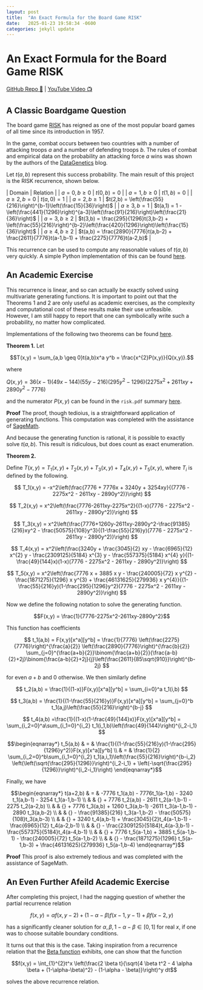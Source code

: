 ```yaml
---
layout: post
title:  "An Exact Formula for the Board Game RISK"
date:   2025-01-23 19:58:34 -0600
categories: jekyll update
---
```


# An Exact Formula for the Board Game RISK

[GitHub Repo 👾](https://github.com/JackHanke/risk) | [YouTube Video 📺](https://www.youtube.com/watch?v=U442pGuUVhY)

## A Classic Boardgame Question

The board game [RISK](https://en.wikipedia.org/wiki/Risk_(game)) has reigned as one of the most popular board games of all time since its introduction in 1957. 

In the game, combat occurs between two countries with a number of attacking troops $a$ and a number of defending troops $b$. The rules of combat and empirical data on the probability an attacking force $a$ wins was shown by the authors of the [DataGenetics](http://datagenetics.com/blog/november22011/index.html) blog. 

Let $t(a,b)$ represent this success probability. The main result of this project is the RISK recurrence, shown below. 

| Domain | Relation |
| $a=0,b \geq 0$ | $t(0,b) = 0$ |
| $a=1,b \geq 0$ | $t(1,b) = 0$ |
| $a \geq 2,b=0$ | $t(a,0) = 1$ |
| $a=2,b \geq 1$ | $t(2,b) = \left(\frac{55}{216}\right)^{b-1}\left(\frac{15}{36}\right)$ |
| $a \geq 3,b=1$ | $t(a,1) = 1 - \left(\frac{441}{1296}\right)^{a-3}\left(\frac{91}{216}\right)\left(\frac{21}{36}\right)$ |
| $a=3,b \geq 2$ | $t(3,b) = \frac{295}{1296}t(3,b-2) + \left(\frac{55}{216}\right)^{b-2}\left(\frac{420}{1296}\right)\left(\frac{15}{36}\right)$ |
| $a \geq 4,b \geq 2$ | $t(a,b) = \frac{2890}{7776}t(a,b-2) + \frac{2611}{7776}t(a-1,b-1) + \frac{2275}{7776}t(a-2,b)$ |

This recurrence can be used to compute any reasonable values of $t(a,b)$ very quickly. A simple Python implementation of this can be found [here](https://github.com/JackHanke/risk/blob/main/risk.py). 

## An Academic Exercise

This recurrence is linear, and so can actually be exactly solved using multivariate generating functions. It is important to point out that the Theorems 1 and 2 are only useful as academic exercises, as the complexity and computational cost of these results make their use unfeasible. However, I am still happy to report that one can symbolically write such a probability, no matter how complicated. 

Implementations of the following two theorems can be found [here](https://github.com/JackHanke/risk/blob/main/risky.ipynb).

**Theorem 1.** Let

$$T(x,y) = \sum_{a,b \geq 0}t(a,b)x^a y^b = \frac{x^{2}P(x,y)}{Q(x,y)}.$$

where

$Q(x,y) = 36 (x - 1)(49 x - 144)(55 y - 216)(295 y^{2} - 1296)(2275 x^{2} + 2611 x y + 2890 y^{2} - 7776)$

and the numerator $P(x,y)$ can be found in the `risk.pdf` summary [here](https://github.com/JackHanke/risk/blob/main/writeup/risk.pdf).

**Proof** The proof, though tedioius, is a straightforward application of generating functions. This computation was completed with the assistance of [SageMath](https://www.sagemath.org/).

And because the generating function is rational, it is possible to exactly solve $t(a,b)$. This result is ridiculous, but does count as exact enumeration. 

**Theorem 2.**

Define $T(x,y) = T_1(x,y) + T_2(x,y) + T_3(x,y) + T_4(x,y) + T_5(x,y)$, where $T_i$ is defined by the following.

$$ T_1(x,y) = -x^2\left(\frac{7776 + 7776x + 3240y + 3254xy}{(7776 - 2275x^2 - 2611xy - 2890y^2)}\right) $$

$$ T_2(x,y) = x^2\left(\frac{7776-2611xy-2275x^2}{(1-x)(7776 - 2275x^2 - 2611xy - 2890y^2)}\right) $$

$$ T_3(x,y) = x^2\left(\frac{7776+1260y-2611xy-2890y^2-\frac{91385}{216}xy^2 - \frac{50575}{108}y^3}{(1-\frac{55}{216}y)(7776 - 2275x^2 - 2611xy - 2890y^2)}\right) $$

$$ T_4(x,y) = x^2\left(\frac{3240y + \frac{3045}{2} xy - \frac{6965}{12} x^{2} y - \frac{2309125}{5184} x^{3} y - \frac{557375}{5184} x^{4} y}{(1-\frac{49}{144}x)(1-x)(7776 - 2275x^2 - 2611xy - 2890y^2)}\right) $$

$$ T_5(x,y) = x^2\left(\frac{7776 x + 3885 x y - \frac{240005}{72} x y^{2} - \frac{1871275}{1296} x y^{3} + \frac{46131625}{279936} x y^{4}}{(1-\frac{55}{216}y)(1-\frac{295}{1296}y^2)(7776 - 2275x^2 - 2611xy - 2890y^2)}\right) $$

Now we define the following notation to solve the generating function.

$$F(x,y) = \frac{1}{7776-2275x^2-2611xy-2890y^2}$$

This function has coefficients 

$$ t_1(a,b) = F(x,y)[x^a][y^b] = \frac{1}{7776} \left(\frac{2275}{7776}\right)^{\frac{a}{2}} \left(\frac{2890}{7776}\right)^{\frac{b}{2}} \sum_{j=0}^{\frac{a+b}{2}}\binom{\frac{a+b}{2}}{\frac{a-b}{2}+2j}\binom{\frac{a-b}{2}+2j}{j}\left(\frac{2611}{85\sqrt{910}}\right)^{b-2j} $$

for even $a+b$ and $0$ otherwise. We then similarly define

$$ t_2(a,b) = \frac{1}{(1-x)}F(x,y)[x^a][y^b] = \sum_{i=0}^a t_1(i,b) $$

$$ t_3(a,b) = \frac{1}{(1-\frac{55}{216}y)}F(x,y)[x^a][y^b] = \sum_{j=0}^b t_1(a,j)\left(\frac{55}{216}\right)^{b-j} $$

$$ t_4(a,b) =\frac{1}{(1-x)(1-\frac{49}{144}x)}F(x,y)[x^a][y^b] = \sum_{i_2=0}^a\sum_{i_1=0}^{i_2} t_1(i_1,b)\left(\frac{49}{144}\right)^{i_2-i_1} $$

$$\begin{eqnarray*}
t_5(a,b) & = & \frac{1}{(1-\frac{55}{216}y)(1-\frac{295}{1296}y^2)}F(x,y)[x^a][y^b] \\
         & = & \frac{1}{2} \sum_{i_2=0}^b\sum_{i_1=0}^{i_2} t_1(a,i_1)\left(\frac{55}{216}\right)^{b-i_2} \left(\left(\sqrt{\frac{295}{1296}}\right)^{i_2-i_1} + \left(-\sqrt{\frac{295}{1296}}\right)^{i_2-i_1}\right)
\end{eqnarray*}$$

Finally, we have

$$\begin{eqnarray*}
t(a+2,b) & = & -7776 t_1(a,b) - 7776t_1(a-1,b) - 3240 t_1(a,b-1) - 3254 t_1(a-1,b-1) \\
& & {} + 7776 t_2(a,b) - 2611 t_2(a-1,b-1) - 2275 t_2(a-2,b) \\
& & {} + 7776 t_3(a,b) + 1260 t_3(a,b-1) -2611 t_3(a-1,b-1) - 2890 t_3(a,b-2) \\
& & {} - \frac{91385}{216} t_3(a-1,b-2) - \frac{50575}{108}t_3(a,b-3) \\
& & {} + 3240 t_4(a,b-1) + \frac{3045}{2}t_4(a-1,b-1) -  \frac{6965}{12} t_4(a-2,b-1) \\
& & {} - \frac{2309125}{5184}t_4(a-3,b-1) -\frac{557375}{5184}t_4(a-4,b-1) \\
& & {} + 7776 t_5(a-1,b) + 3885 t_5(a-1,b-1) - \frac{240005}{72} t_5(a-1,b-2) \\
& & {} - \frac{1871275}{1296} t_5(a-1,b-3) + \frac{46131625}{279936} t_5(a-1,b-4) 
\end{eqnarray*}$$

**Proof** This proof is also extremely tedious and was completed with the assistance of SageMath. 

## An Even Further Afeild Academic Exercise

After completing this project, I had the nagging question of whether the partial recurrence relation 

$$f(x,y) = \alpha f(x,y-2) + (1 - \alpha - \beta)f(x-1,y-1) + \beta f(x-2,y)$$

has a significantly cleaner solution for $\alpha, \beta, 1-\alpha-\beta \in [0,1]$ for real $x$,  if one was to choose suitable boundary conditions. 

It turns out that this is the case. Taking inspiration from a recurrence relation that the [Beta function](https://en.wikipedia.org/wiki/Beta_function) exhibits, one can show that the function

$$f(x,y) = \int_{1}^{2}t^x \left(\frac{2 \beta t}{\sqrt{4 \beta t^2 - 4 \alpha \beta  + (1-\alpha-\beta)^2} - (1-\alpha - \beta)}\right)^y dt$$

solves the above recurrence relation.
